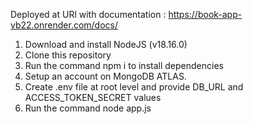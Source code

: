 Deployed at URl with documentation : https://book-app-vb22.onrender.com/docs/


1. Download and install NodeJS (v18.16.0)
2. Clone this repository
3. Run the command npm i to install dependencies
4. Setup an account on MongoDB ATLAS.
5. Create .env file at root level and provide DB_URL and ACCESS_TOKEN_SECRET values
6. Run the command node app.js
